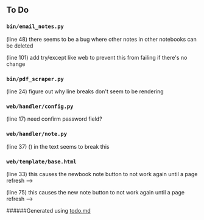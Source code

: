 ## To Do
### ``bin/email_notes.py``
(line 48) there seems to be a bug where other notes in other notebooks can be deleted

(line 101) add try/except like web to prevent this from failing if there's no change


### ``bin/pdf_scraper.py``
(line 24) figure out why line breaks don't seem to be rendering


### ``web/handler/config.py``
(line 17) need confirm password field?


### ``web/handler/note.py``
(line 37) () in the text seems to break this


### ``web/template/base.html``
(line 33) this causes the newbook note button to not work again until a page refresh -->

(line 75) this causes the new note button to not work again until a page refresh -->

######Generated using [todo.md](https://github.com/charlesthomas/todo.md)
